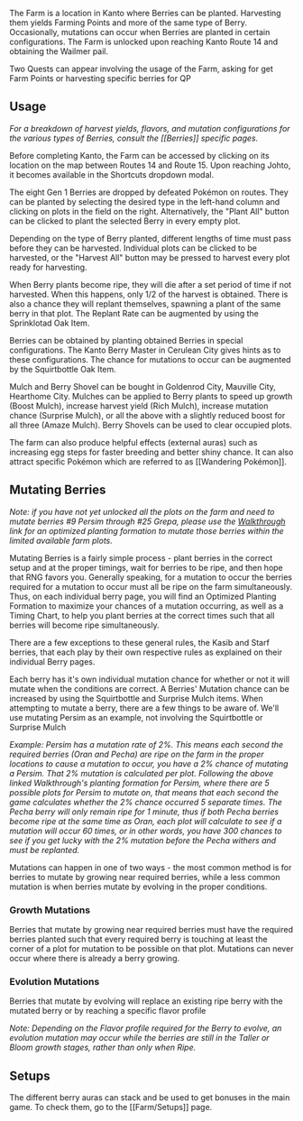 The Farm is a location in Kanto where Berries can be planted. Harvesting them yields Farming Points and more of the same type of Berry. Occasionally, mutations can occur when Berries are planted in certain configurations. The Farm is unlocked upon reaching Kanto Route 14 and obtaining the Wailmer pail.

Two Quests can appear involving the usage of the Farm, asking for get Farm Points or harvesting specific berries for QP

## Usage

_For a breakdown of harvest yields, flavors, and mutation configurations for the various types of Berries, consult the [[Berries]] specific pages._

Before completing Kanto, the Farm can be accessed by clicking on its location on the map between Routes 14 and Route 15. Upon reaching Johto, it becomes available in the Shortcuts dropdown modal.

The eight Gen 1 Berries are dropped by defeated Pokémon on routes. They can be planted by selecting the desired type in the left-hand column and clicking on plots in the field on the right. Alternatively, the "Plant All" button can be clicked to plant the selected Berry in every empty plot.

Depending on the type of Berry planted, different lengths of time must pass before they can be harvested. Individual plots can be clicked to be harvested, or the "Harvest All" button may be pressed to harvest every plot ready for harvesting.

When Berry plants become ripe, they will die after a set period of time if not harvested. When this happens, only 1/2 of the harvest is obtained. There is also a chance they will replant themselves, spawning a plant of the same berry in that plot. The Replant Rate can be augmented by using the Sprinklotad Oak Item.

Berries can be obtained by planting obtained Berries in special configurations. The Kanto Berry Master in Cerulean City gives hints as to these configurations. The chance for mutations to occur can be augmented by the Squirtbottle Oak Item.

Mulch and Berry Shovel can be bought in Goldenrod City, Mauville City, Hearthome City. Mulches can be applied to Berry plants to speed up growth (Boost Mulch), increase harvest yield (Rich Mulch), increase mutation chance (Surprise Mulch), or all the above with a slightly reduced boost for all three (Amaze Mulch). Berry Shovels can be used to clear occupied plots.

The farm can also produce helpful effects (external auras) such as increasing egg steps for faster breeding and better shiny chance. It can also attract specific Pokémon which are referred to as [[Wandering Pokémon]].

## Mutating Berries

_Note: if you have not yet unlocked all the plots on the farm and need to mutate berries #9 Persim through #25 Grepa, please use the [Walkthrough](https://docs.google.com/document/d/1TE5cAKSlA7TAliA001_mIiO1odZ6e4yUEMre0GBW1to/edit?usp=sharing)  link for an optimized planting formation to mutate those berries within the limited available farm plots._

Mutating Berries is a fairly simple process - plant berries in the correct setup and at the proper timings, wait for berries to be ripe, and then hope that RNG favors you. Generally speaking, for a mutation to occur the berries required for a mutation to occur must all be ripe on the farm simultaneously. Thus, on each individual berry page, you will find an Optimized Planting Formation to maximize your chances of a mutation occurring, as well as a Timing Chart, to help you plant berries at the correct times such that all berries will become ripe simultaneously.

There are a few exceptions to these general rules, the Kasib and Starf berries, that each play by their own respective rules as explained on their individual Berry pages.

Each berry has it's own individual mutation chance for whether or not it will mutate when the conditions are correct. A Berries' Mutation chance can be increased by using the Squirtbottle and Surprise Mulch items. When attempting to mutate a berry, there are a few things to be aware of. We'll use mutating Persim as an example, not involving the Squirtbottle or Surprise Mulch

_Example: Persim has a mutation rate of 2%. This means each second the required berries (Oran and Pecha) are ripe on the farm in the proper locations to cause a mutation to occur, you have a 2% chance of mutating a Persim. That 2% mutation is calculated per plot. Following the above linked Walkthrough's planting formation for Persim, where there are 5 possible plots for Persim to mutate on, that means that each second the game calculates whether the 2% chance occurred 5 separate times. The Pecha berry will only remain ripe for 1 minute, thus if both Pecha berries become ripe at the same time as Oran, each plot will calculate to see if a mutation will occur 60 times, or in other words, you have 300 chances to see if you get lucky with the 2% mutation before the Pecha withers and must be replanted._

Mutations can happen in one of two ways - the most common method is for berries to mutate by growing near required berries, while a less common mutation is when berries mutate by evolving in the proper conditions.

### Growth Mutations

Berries that mutate by growing near required berries must have the required berries planted such that every required berry is touching at least the corner of a plot for mutation to be possible on that plot. Mutations can never occur where there is already a berry growing.

### Evolution Mutations

Berries that mutate by evolving will replace an existing ripe berry with the mutated berry or by reaching a specific flavor profile

_Note: Depending on the Flavor profile required for the Berry to evolve, an evolution mutation may occur while the berries are still in the Taller or Bloom growth stages, rather than only when Ripe._

## Setups

The different berry auras can stack and be used to get bonuses in the main game. To check them, go to the [[Farm/Setups]] page.
